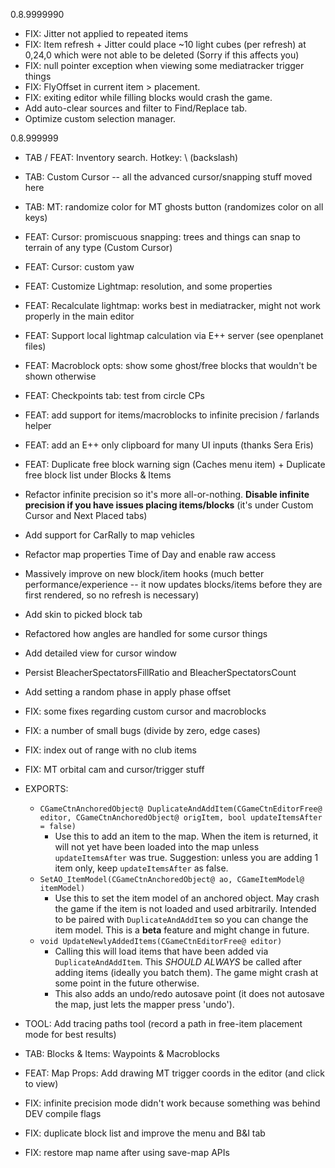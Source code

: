 
0.8.9999990

- FIX: Jitter not applied to repeated items
- FIX: Item refresh + Jitter could place ~10 light cubes (per refresh) at 0,24,0 which were not able to be deleted (Sorry if this affects you)
- FIX: null pointer exception when viewing some mediatracker trigger things
- FIX: FlyOffset in current item > placement.
- FIX: exiting editor while filling blocks would crash the game.
- Add auto-clear sources and filter to Find/Replace tab.
- Optimize custom selection manager.

0.8.999999

- TAB / FEAT: Inventory search. Hotkey: \ (backslash)
- TAB: Custom Cursor -- all the advanced cursor/snapping stuff moved here
- TAB: MT: randomize color for MT ghosts button (randomizes color on all keys)
- FEAT: Cursor: promiscuous snapping: trees and things can snap to terrain of any type (Custom Cursor)
- FEAT: Cursor: custom yaw
- FEAT: Customize Lightmap: resolution, and some properties
- FEAT: Recalculate lightmap: works best in mediatracker, might not work properly in the main editor
- FEAT: Support local lightmap calculation via E++ server (see openplanet files)
- FEAT: Macroblock opts: show some ghost/free blocks that wouldn't be shown otherwise
- FEAT: Checkpoints tab: test from circle CPs
- FEAT: add support for items/macroblocks to infinite precision / farlands helper
- FEAT: add an E++ only clipboard for many UI inputs (thanks Sera Eris)
- FEAT: Duplicate free block warning sign (Caches menu item) + Duplicate free block list under Blocks & Items
- Refactor infinite precision so it's more all-or-nothing. **Disable infinite precision if you have issues placing items/blocks** (it's under Custom Cursor and Next Placed tabs)
- Add support for CarRally to map vehicles
- Refactor map properties Time of Day and enable raw access
- Massively improve on new block/item hooks (much better performance/experience -- it now updates blocks/items before they are first rendered, so no refresh is necessary)
- Add skin to picked block tab
- Refactored how angles are handled for some cursor things
- Add detailed view for cursor window
- Persist BleacherSpectatorsFillRatio and BleacherSpectatorsCount
- Add setting a random phase in apply phase offset
- FIX: some fixes regarding custom cursor and macroblocks
- FIX: a number of small bugs (divide by zero, edge cases)
- FIX: index out of range with no club items
- FIX: MT orbital cam and cursor/trigger stuff

- EXPORTS:
  - `CGameCtnAnchoredObject@ DuplicateAndAddItem(CGameCtnEditorFree@ editor, CGameCtnAnchoredObject@ origItem, bool updateItemsAfter = false)`
    - Use this to add an item to the map. When the item is returned, it will not yet have been loaded into the map unless `updateItemsAfter` was true. Suggestion: unless you are adding 1 item only, keep `updateItemsAfter` as false.
  - `SetAO_ItemModel(CGameCtnAnchoredObject@ ao, CGameItemModel@ itemModel)`
    - Use this to set the item model of an anchored object. May crash the game if the item is not loaded and used arbitrarily. Intended to be paired with `DuplicateAndAddItem` so you can change the item model. This is a **beta** feature and might change in future.
  - `void UpdateNewlyAddedItems(CGameCtnEditorFree@ editor)`
    - Calling this will load items that have been added via `DuplicateAndAddItem`. This *SHOULD ALWAYS* be called after adding items (ideally you batch them). The game might crash at some point in the future otherwise.
    - This also adds an undo/redo autosave point (it does not autosave the map, just lets the mapper press 'undo').



- TOOL: Add tracing paths tool (record a path in free-item placement mode for best results)
- TAB: Blocks & Items: Waypoints & Macroblocks
- FEAT: Map Props: Add drawing MT trigger coords in the editor (and click to view)
- FIX: infinite precision mode didn't work because something was behind DEV compile flags
- FIX: duplicate block list and improve the menu and B&I tab
- FIX: restore map name after using save-map APIs
